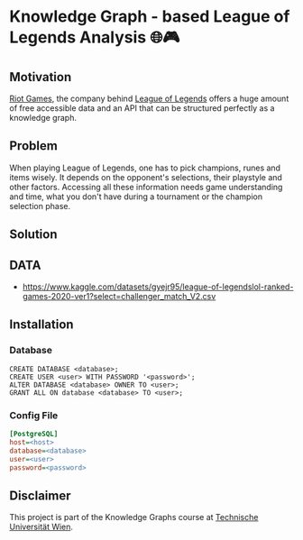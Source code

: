 # Knowledge Graph - based League of Legends Analysis 🌐🎮

## Motivation 
[Riot Games](https://www.riotgames.com/), the company behind [League of Legends](https://www.leagueoflegends.com/de-de/) 
offers a huge amount of free accessible data and an API that can be structured perfectly as a knowledge graph.  

## Problem

When playing League of Legends, one has to pick champions, runes and items wisely. 
It depends on the opponent's selections, their playstyle and other factors. 
Accessing all these information needs game understanding and time, 
what you don't have during a tournament or the champion selection phase.

## Solution 

## DATA

* https://www.kaggle.com/datasets/gyejr95/league-of-legendslol-ranked-games-2020-ver1?select=challenger_match_V2.csv

## Installation

### Database

```postgresql
CREATE DATABASE <database>;
CREATE USER <user> WITH PASSWORD '<password>';
ALTER DATABASE <database> OWNER TO <user>;
GRANT ALL ON database <database> TO <user>;
```
### Config File

```ini
[PostgreSQL]
host=<host>
database=<database>
user=<user>
password=<password>
```

## Disclaimer 

This project is part of the Knowledge Graphs course at [Technische Universität Wien](https://www.tuwien.at/). 
